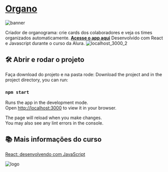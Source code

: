 # [**Organo**](https://organo-b09jybhzm-andradebru.vercel.app/)

![banner](https://github.com/andradebru/organo/assets/77248375/ea81f8f9-7d69-4f76-bc39-cca733cbaa05)

Criador de organograma: crie cards dos colaboradores e veja os times organizados automaticamente.
[**Acesse o app aqui**](https://organo-b09jybhzm-andradebru.vercel.app/)
Desenvolvido com React e Javascript durante o curso da Alura.
![localhost_3000_2](https://github.com/andradebru/organo/assets/77248375/c3ebd373-58f0-49bf-83c3-3d9d36a4201b)

## 🛠️ Abrir e rodar o projeto
Faça download do projeto e na pasta rode:
Download the project and in the project directory, you can run:

### `npm start`

Runs the app in the development mode.\
Open [http://localhost:3000](http://localhost:3000) to view it in your browser.

The page will reload when you make changes.\
You may also see any lint errors in the console.

## 📚 Mais informações do curso
[React: desenvolvendo com JavaScript](https://cursos.alura.com.br/course/react-desenvolvendo-javascript) 

![logo](https://github.com/andradebru/organo/assets/77248375/7930991b-8915-4074-8ed5-e0638392cb89)
